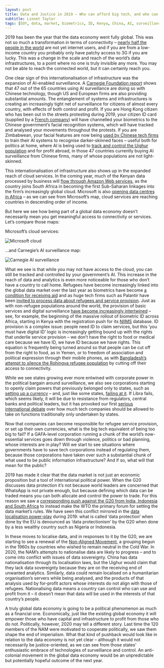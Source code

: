 ```yaml
---
layout: post
title: Data and Justice in 2019 — Who can afford big tech, and who can live without it? 
subtitle: Linnet Taylor
tags: [EOY, data, market, biometrics, ID, Kenya, China, AI, surveillance, refugees]
---
```

2019 has been the year that the data economy went fully global. This was not so much a transformation in terms of connectivity – [nearly half the people in the world]( https://www.itu.int/dms_pub/itu-d/opb/ind/D-IND-ICTOI-2018-SUM-PDF-E.pdf) are not yet internet users, and if you are from a low-income country you probably only have patchy access to 3G if you are lucky. This was a change in the scale and reach of the world’s data infrastructures, to a point where no one is truly invisible any more. You may not be able to reach the connected world, but it can certainly reach you.

One clear sign of this internationalisation of infrastructure was the expansion of AI-enabled surveillance. A [Carnegie Foundation report](https://carnegieendowment.org/2019/09/17/global-expansion-of-ai-surveillance-pub-79847) shows that 47 out of the 65 countries using AI surveillance are doing so with Chinese technology, though US and European firms are also providing substantial amounts. The entanglement of systems and infrastructures is creating an increasingly tight net of surveillance for citizens of almost every country, with effects of both control and profit. If you are Hong Kong citizen who has been out in the streets protesting during 2019, your citizen ID card (supplied by a [French company](https://www.buzzfeednews.com/article/rosalindadams/hong-kong-protests-paranoia-facial-recognition-lasers)) will have channelled your biometrics to the Chinese government’s facial recognition systems, which will have tracked and analysed your movements throughout the protests. If you are Zimbabwean, your facial features are now being [used by Chinese tech firms](https://qz.com/africa/1287675/china-is-exporting-facial-recognition-to-africa-ensuring-ai-dominance-through-diversity/) to train their AI systems to recognise darker-skinned faces – useful both for politics at home, where AI is being used to [track and control the Uighur population]( https://www.pbs.org/wgbh/frontline/article/how-chinas-government-is-using-ai-on-its-uighur-muslim-population/) and for profit abroad, in those 47 countries currently buying AI surveillance from Chinese firms, many of whose populations are not light-skinned. 

This internationalisation of infrastructure also shows up in the expanded reach of cloud services. In the coming year, much of the Kenyan data processed by business will [flow through Amazon Web services](https://chimpreports.com/amazon-moves-to-set-up-state-of-the-art-data-centre-in-kenya/), as the country joins South Africa in becoming the first Sub-Saharan linkages into the firm’s increasingly global cloud. Microsoft is also [opening data centres in Africa]( https://azure.microsoft.com/en-us/blog/microsoft-opens-first-datacenters-in-africa-with-general-availability-of-microsoft-azure/) – as we can see from Microsoft’s map, cloud services are reaching countries in descending order of income.

But here we see how being part of a global data economy doesn’t necessarily mean you get meaningful access to connectivity or services. Let’s compare those maps:

Microsoft’s cloud services:

![Microsoft cloud](https://azurecomcdn.azureedge.net/mediahandler/acomblog/media/Default/blog/acd0f075-9813-42db-bbe3-b09d4190e19d.png)

…and Carnegie’s AI surveillance map:

![Carnegie AI surveillance](https://carnegieendowment.org/images/article_images/Feldstein-AISurveillance_WEB.jpg)

What we see is that while you may not have access to the cloud, you can still be tracked and controlled by your government’s AI. This increase in the reach of data and analytics is even more noticeable for those who don’t have a country to call home. Refugees have become increasingly linked into the global data market over the last year as biometrics have become [a condition for receiving aid](https://reliefweb.int/report/yemen/world-food-programme-begins-partial-suspension-aid-yemen) and as huge tech firms such as Palantir have been [invited to process data about refugees and service provision]( https://slate.com/technology/2019/02/palantir-un-world-food-programme-data-humanitarians.html). Just as with non-refugee populations around the world, the provision of basic services and digital surveillance [have become increasingly intertwined](https://www.nytimes.com/2019/07/11/opinion/data-humanitarian-aid.html) – see, for example, the beginning of the massive rollout of biometric ID across Africa, starting in Kenya with the registration push for its [NIIMS](https://www.cio.co.ke/niims-mandatory-registration-huduma-namba-explained/) database.
ID provision is a complex issue: people need ID to claim services, but this ‘you must have digital ID’ logic is increasingly getting bound up with the rights that underlie service provision – we don’t have the right to food or medical care because we have ID, we have ID because we have rights. This equation is frequently being turned around so that people can be cut off from the right to food, as in Yemen, or to freedom of association and political expression through their mobile phones, as with [Bangladesh’s attempt to silence the Rohingya refugee population](https://globalvoices.org/2019/09/03/bangladesh-cuts-access-to-mobile-phone-services-for-the-rohingya/) by cutting off their access to connectivity. 

While we see states growing ever more entwined with corporate power in the political bargain around surveillance, we also see corporations starting to openly claim powers that previously belonged only to states, such as [setting up a currency](https://www.standardmedia.co.ke/business/article/2001330628/facebook-unveils-global-currency-after-studying-m-pesa) – and, just like some states, [failing at it](https://www.telegraph.co.uk/technology/2019/10/11/major-blow-facebooks-libra-digital-currency-ebay-stripe-drop/). If Libra fails, which seems likely, it will be due to resistance from regulators, central banks and political leaders, but it has provoked our first [serious international debate](https://www.theguardian.com/technology/2019/sep/12/france-block-development-facebook-libra-cryptocurrency) over how much tech companies should be allowed to take on functions traditionally only undertaken by states.

Now that companies can become responsible for refugee service provision, or set up their own currencies, what is the big tech equivalent of being too big to fail? If a GAFA-level corporation running a chunk of the world’s now-essential services goes down through violence, politics or bad planning, whose interests are in play? Will we start to see situations where governments have to save tech corporations instead of regulating them, because those corporations have taken over such a substantial chunk of what used to be public information infrastructure? And if so, what will that mean for the public? 

2019 has made it clear that the data market is not just an economic proposition but a tool of international political power. When the G20 discusses data protection it’s not because world leaders are concerned that WhatsApp is not private enough, but because defining which data can be traded means you can both allocate and control the power to trade. For this reason we saw a [corresponding push against the G20 from India, Indonesia and South Africa](https://www.hindustantimes.com/india-news/india-firm-on-its-proposal-for-mandatory-data-localisation/story-xILV14GhqxTmMAd1IoW0zL.html) to instead make the WTO the primary forum for setting the data market’s rules. We have seen this conflict mirrored in the [data localisation power-play](https://www.bigbangerp.com/blog/data-localization-laws/) during 2019: what is called ‘data protection’ when done by the EU is denounced as ‘data protectionism’ by the G20 when done by a less wealthy country such as Nigeria or Indonesia.

In these moves to localise data, and in responses to it by the G20, we are starting to see a renewal of the [Non-Aligned Movement](https://www.nti.org/learn/treaties-and-regimes/non-aligned-movement-nam/), a grouping begun in the 1960s by countries who wished to remain neutral in the Cold War. In 2020, the NAM’s attempts to nationalise data are likely to progress – and to come into conflict with issues of data sovereignty. China has data nationalisation through its localisation laws, but the Uighur would claim that they lack data sovereignty because they are on the receiving end of unwanted analytics. Similarly, data could remain localised on a humanitarian organisation’s servers while being analysed, and the products of that analysis used by for-profit actors whose interests do not align with those of refugees. Nationalising data means a country can control who can use and profit from it – it doesn’t mean that data will be used in the interests of that country’s people.

A truly global data economy is going to be a political phenomenon as much as a financial one. Economically, just like the existing global economy it will empower those who have capital and infrastructure to profit from those who do not. Politically, however, 2020 may tell a different story. Last time the 120 members of the NAM were motivated to cooperate politically, we saw them shape the end of imperialism. What that kind of pushback would look like in relation to the data economy is not yet clear – although it would not necessarily be justice-oriented, as we can see from those states’ enthusiastic embrace of technologies of surveillance and control. An anti-colonial movement in the global data economy would be an unpredictable but potentially hopeful outcome of the next year.
